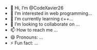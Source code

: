 - 👋 Hi, I’m @CodeXavier26
- 👀 I’m interested in web programming...
- 🌱 I’m currently learning c++...
- 💞️ I’m looking to collaborate on ...
- 📫 How to reach me ...
- 😄 Pronouns: ...
- ⚡ Fun fact: ...

<!---
CodeXavier26/CodeXavier26 is a ✨ special ✨ repository because its `README.md` (this file) appears on your GitHub profile.
You can click the Preview link to take a look at your changes.
--->

